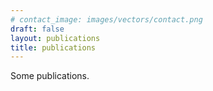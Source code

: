 ```yaml
---
# contact_image: images/vectors/contact.png
draft: false
layout: publications
title: publications
---
```


Some publications.
